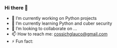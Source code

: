 ### Hi there 👋

- 🔭 I’m currently working on Python projects
- 🌱 I’m currently learning Python and cuber security
- 👯 I’m looking to collaborate on ...
- 📫 How to reach me: cossichglauco@gmail.com
- ⚡ Fun fact: 
